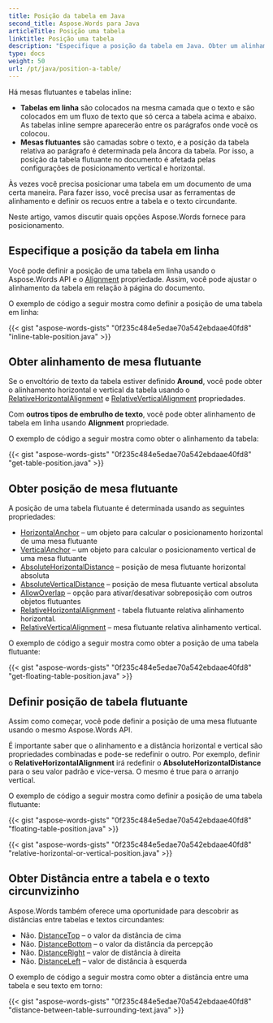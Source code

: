 ```yaml
---
title: Posição da tabela em Java
second_title: Aspose.Words para Java
articleTitle: Posição uma tabela
linktitle: Posição uma tabela
description: "Especifique a posição da tabela em Java. Obter um alinhamento de mesa, obter e definir posição de mesa flutuante usando Java."
type: docs
weight: 50
url: /pt/java/position-a-table/
---
```


Há mesas flutuantes e tabelas inline:

* **Tabelas em linha** são colocados na mesma camada que o texto e são colocados em um fluxo de texto que só cerca a tabela acima e abaixo. As tabelas inline sempre aparecerão entre os parágrafos onde você os colocou.
* **Mesas flutuantes** são camadas sobre o texto, e a posição da tabela relativa ao parágrafo é determinada pela âncora da tabela. Por isso, a posição da tabela flutuante no documento é afetada pelas configurações de posicionamento vertical e horizontal.

Às vezes você precisa posicionar uma tabela em um documento de uma certa maneira. Para fazer isso, você precisa usar as ferramentas de alinhamento e definir os recuos entre a tabela e o texto circundante.

Neste artigo, vamos discutir quais opções Aspose.Words fornece para posicionamento.

## Especifique a posição da tabela em linha

Você pode definir a posição de uma tabela em linha usando o Aspose.Words API e o [Alignment](https://reference.aspose.com/words/java/com.aspose.words/table/#getAlignment) propriedade. Assim, você pode ajustar o alinhamento da tabela em relação à página do documento.

O exemplo de código a seguir mostra como definir a posição de uma tabela em linha:

{{< gist "aspose-words-gists" "0f235c484e5edae70a542ebdaae40fd8" "inline-table-position.java" >}}

## Obter alinhamento de mesa flutuante

Se o envoltório de texto da tabela estiver definido **Around**, você pode obter o alinhamento horizontal e vertical da tabela usando o [RelativeHorizontalAlignment](https://reference.aspose.com/words/java/com.aspose.words/table/#getRelativeHorizontalAlignment) e [RelativeVerticalAlignment](https://reference.aspose.com/words/java/com.aspose.words/table/#getRelativeVerticalAlignment) propriedades.

Com **outros tipos de embrulho de texto**, você pode obter alinhamento de tabela em linha usando **Alignment** propriedade.

O exemplo de código a seguir mostra como obter o alinhamento da tabela:

{{< gist "aspose-words-gists" "0f235c484e5edae70a542ebdaae40fd8" "get-table-position.java" >}}

## Obter posição de mesa flutuante

 A posição de uma tabela flutuante é determinada usando as seguintes propriedades:

* [HorizontalAnchor](https://reference.aspose.com/words/java/com.aspose.words/table/#getHorizontalAnchor) – um objeto para calcular o posicionamento horizontal de uma mesa flutuante
* [VerticalAnchor](https://reference.aspose.com/words/java/com.aspose.words/table/#getVerticalAnchor) – um objeto para calcular o posicionamento vertical de uma mesa flutuante
* [AbsoluteHorizontalDistance](https://reference.aspose.com/words/java/com.aspose.words/table/#getAbsoluteHorizontalDistance) – posição de mesa flutuante horizontal absoluta
* [AbsoluteVerticalDistance](https://reference.aspose.com/words/java/com.aspose.words/table/#getAbsoluteVerticalDistance) – posição de mesa flutuante vertical absoluta
* [AllowOverlap](https://reference.aspose.com/words/java/com.aspose.words/table/#getAllowOverlap) – opção para ativar/desativar sobreposição com outros objetos flutuantes
* [RelativeHorizontalAlignment](https://reference.aspose.com/words/java/com.aspose.words/table/#getRelativeHorizontalAlignment) - tabela flutuante relativa alinhamento horizontal.
* [RelativeVerticalAlignment](https://reference.aspose.com/words/java/com.aspose.words/table/#getRelativeVerticalAlignment) – mesa flutuante relativa alinhamento vertical.

O exemplo de código a seguir mostra como obter a posição de uma tabela flutuante:

{{< gist "aspose-words-gists" "0f235c484e5edae70a542ebdaae40fd8" "get-floating-table-position.java" >}}

## Definir posição de tabela flutuante

Assim como começar, você pode definir a posição de uma mesa flutuante usando o mesmo Aspose.Words API.

É importante saber que o alinhamento e a distância horizontal e vertical são propriedades combinadas e pode-se redefinir o outro. Por exemplo, definir o **RelativeHorizontalAlignment** irá redefinir o **AbsoluteHorizontalDistance** para o seu valor padrão e vice-versa. O mesmo é true para o arranjo vertical.

O exemplo de código a seguir mostra como definir a posição de uma tabela flutuante:

{{< gist "aspose-words-gists" "0f235c484e5edae70a542ebdaae40fd8" "floating-table-position.java" >}}

{{< gist "aspose-words-gists" "0f235c484e5edae70a542ebdaae40fd8" "relative-horizontal-or-vertical-position.java" >}}

## Obter Distância entre a tabela e o texto circunvizinho

Aspose.Words também oferece uma oportunidade para descobrir as distâncias entre tabelas e textos circundantes:

- Não. [DistanceTop](https://reference.aspose.com/words/java/com.aspose.words/table/#getDistanceTop) – o valor da distância de cima
- Não. [DistanceBottom](https://reference.aspose.com/words/java/com.aspose.words/table/#getDistanceBottom) – o valor da distância da percepção
- Não. [DistanceRight](https://reference.aspose.com/words/java/com.aspose.words/table/#getDistanceRight) – valor de distância à direita
- Não. [DistanceLeft](https://reference.aspose.com/words/java/com.aspose.words/table/#getDistanceLeft) – valor de distância à esquerda

O exemplo de código a seguir mostra como obter a distância entre uma tabela e seu texto em torno:

{{< gist "aspose-words-gists" "0f235c484e5edae70a542ebdaae40fd8" "distance-between-table-surrounding-text.java" >}}
